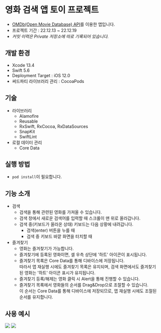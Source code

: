 # 영화 검색 앱 토이 프로젝트
- [OMDb(Open Movie Database) API](https://www.omdbapi.com/)를 이용한 앱입니다.
- 프로젝트 기간 : 22.12.13 ~ 22.12.19
- *커밋 이력은 Private 저장소에 따로 기록되어 있습니다.* 

## 개발 환경
- Xcode 13.4
- Swift 5.6
- Deployment Target : iOS 12.0
- 써드파티 라이브러리 관리 : CocoaPods

## 기술
- 라이브러리
    - Alamofire
    - Reusable
    - RxSwift, RxCocoa, RxDataSources
    - SnapKit
    - SwiftLint
- 로컬 데이터 관리
    - Core Data

## 실행 방법
- ```pod install```이 필요합니다.

## 기능 소개
- 검색
    - 검색을 통해 관련된 영화를 가져올 수 있습니다.
    - 검색 창에서 새로운 검색어를 입력할 때 스크롤이 맨 위로 올라갑니다.
    - 검색 중(키보드가 올라온 상태) 키보드는 다음 상황에 내려갑니다.
        - 검색(enter) 버튼을 누를 때
        - 검색 중 키보드 바깥 화면을 터치할 때
- 즐겨찾기
    - 영화는 즐겨찾기가 가능합니다.
    - 즐겨찾기에 등록된 영화이면, 셀 우측 상단에 '하트' 아이콘이 표시됩니다.
    - 즐겨찾기 목록은 Core Data를 통해 디바이스에 저장됩니다.  
    따라서 앱 재실행 시에도 즐겨찾기 목록은 유지되며, 검색 화면에서도 즐겨찾기된 영화는 '하트' 아이콘 표시가 유지됩니다.
    - 즐겨찾기 등록/해제는 영화 클릭 시 Alert을 통해 진행할 수 있습니다.
    - 즐겨찾기 목록에서 영화들의 순서를 Drag&Drop으로 조절할 수 있습니다.   
    이 순서는 Core Data를 통해 디바이스에 저장되므로, 앱 재실행 시에도 조절된 순서를 유지합니다.

## 사용 예시
![](https://user-images.githubusercontent.com/60916423/231805393-4521fb25-db08-46c4-ba7b-a01442e79031.gif)
![](https://user-images.githubusercontent.com/60916423/231805456-f712927e-5635-40e8-be22-ac1276d1c8bc.gif)

